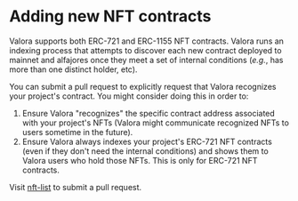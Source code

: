 # Adding new NFT contracts

Valora supports both ERC-721 and ERC-1155 NFT contracts. Valora runs
an indexing process that attempts to discover each new contract
deployed to mainnet and alfajores once they meet a set of internal
conditions (_e.g._, has more than one distinct holder, etc).

You can submit a pull request to explicitly request that Valora
recognizes your project's contract. You might consider doing this in
order to:

1. Ensure Valora "recognizes" the specific contract address associated
   with your project's NFTs (Valora might communicate recognized NFTs
   to users sometime in the future).
1. Ensure Valora always indexes your project's ERC-721 NFT contracts
   (even if they don't need the internal conditions) and shows them to
   Valora users who hold those NFTs. This is only for ERC-721 NFT
   contracts.

Visit [nft-list](https://github.com/valora-inc/nft-list) to submit a
pull request.
